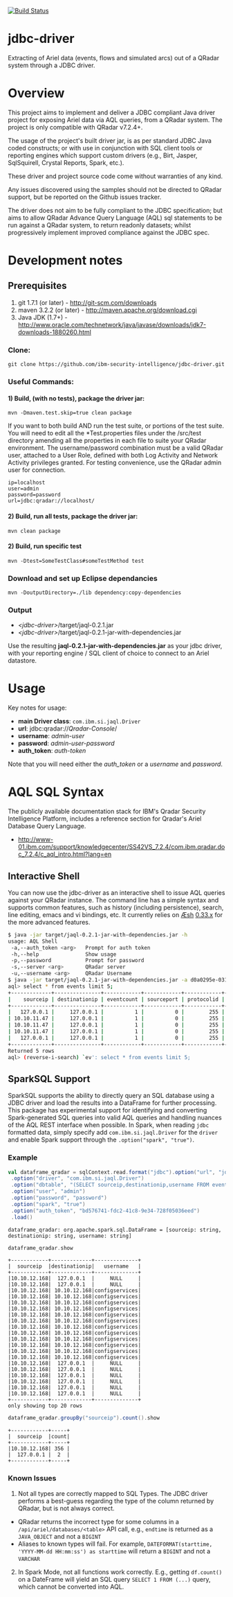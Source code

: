 [![Build Status](https://travis.ibm.com/infosec/jdbc-driver.svg?token=Fx3jYFGyqy98EpQ63Kbn&branch=travis)](https://travis.ibm.com/infosec/jdbc-driver)

# jdbc-driver
Extracting of Ariel data (events, flows and simulated arcs) out of a QRadar system through a JDBC driver.

Overview
=======

This project aims to implement and deliver a JDBC compliant Java driver project for exposing Ariel data via AQL queries, from a QRadar system. The project is only compatible with QRadar v7.2.4+.

The usage of the project's built driver jar, is as per standard JDBC Java coded constructs; or with use in conjunction with SQL client tools or reporting engines which support custom drivers (e.g., Birt, Jasper, SqlSquirell, Crystal Reports, Spark, etc.).

These driver and project source code come without warranties of any kind. 

Any issues discovered using the samples should not be directed to QRadar support, but be reported on the Github issues tracker. 

The driver does not aim to be fully compliant to the JDBC specification; but aims to allow QRadar Advance Query Language (AQL) sql statements to be run against a QRadar system, to return readonly datasets; whilst progressively implement improved compliance against the JDBC spec.

Development notes
=============
## Prerequisites

1. git 1.7.1 (or later) - http://git-scm.com/downloads
2. maven 3.2.2 (or later) - http://maven.apache.org/download.cgi
3. Java JDK (1.7+) - http://www.oracle.com/technetwork/java/javase/downloads/jdk7-downloads-1880260.html

### Clone:
```
git clone https://github.com/ibm-security-intelligence/jdbc-driver.git
```

### Useful Commands:

#### 1) Build, (with no tests), package the driver jar:
```
mvn -Dmaven.test.skip=true clean package
```


If you want to both build AND run the test suite, or portions of the test suite. You will need to edit all the *Test.properties files under the <jdbc-driver>/src/test directory amending all the properties in each file to suite your QRadar environment. The username/password combination must be a valid QRadar user, attached to a User Role, defined with both Log Activity and Network Activity privileges granted. For testing convenience, use the QRadar admin user for connection.


```
ip=localhost
user=admin
password=password
url=jdbc:qradar://localhost/
```


#### 2) Build, run all tests, package the driver jar:
```
mvn clean package
```

#### 2) Build, run specific test 
```
mvn -Dtest=SomeTestClass#someTestMethod test 
```

### Download and set up Eclipse dependancies
```
mvn -DoutputDirectory=./lib dependency:copy-dependencies
```

### Output

- _\<jdbc-driver\>_/target/jaql-0.2.1.jar
- _\<jdbc-driver\>_/target/jaql-0.2.1-jar-with-dependencies.jar

Use the resulting **jaql-0.2.1-jar-with-dependencies.jar** as your jdbc driver, with your reporting engine / SQL client of choice to connect to an Ariel datastore.

Usage
=====
Key notes for usage:

- **main Driver class**: `com.ibm.si.jaql.Driver`
- **url**: jdbc:qradar://_Qradar-Console_/
- **username**: _admin-user_
- **password**: _admin-user-password_
- **auth\_token**: _auth-token_

Note that you will need either the _auth_token_ or a _username_ and _password_.

# AQL SQL Syntax
The publicly available documentation stack for IBM's Qradar Security Intelligence Platform, includes a reference section for Qradar's Ariel Database Query Language.

- http://www-01.ibm.com/support/knowledgecenter/SS42VS_7.2.4/com.ibm.qradar.doc_7.2.4/c_aql_intro.html?lang=en 

## Interactive Shell
You can now use the jdbc-driver as an interactive shell to issue AQL queries against your QRadar instance. The command line has a simple syntax and supports common features, such as history (including persistence), search, line editing, emacs and vi bindings, etc. It currently relies on [Æsh](https://github.com/aeshell/aesh) [0.33.x](https://github.com/aeshell/aesh/tree/0.33.x) for the more advanced features.

```bash
$ java -jar target/jaql-0.2.1-jar-with-dependencies.jar -h
usage: AQL Shell
 -a,--auth_token <arg>   Prompt for auth token
 -h,--help               Show usage
 -p,--password           Prompt for password
 -s,--server <arg>       QRadar server
 -u,--username <arg>     QRadar Username
$ java -jar target/jaql-0.2.1-jar-with-dependencies.jar -a d0a0295e-031c-45e3-b6f0-84fe26d74d84
aql> select * from events limit 5;
+-------------+---------------+------------+------------+------------+----------+-------------+---------------+----------+-----------------+----------+-----------+------------+
|    sourceip | destinationip | eventcount | sourceport | protocolid | username | logsourceid |     starttime | category | destinationport |      qid | magnitude | identityip |
+-------------+---------------+------------+------------+------------+----------+-------------+---------------+----------+-----------------+----------+-----------+------------+
|   127.0.0.1 |     127.0.0.1 |          1 |          0 |        255 |     null |          67 | 1485966540068 |    10009 |               0 | 68750085 |         3 |    0.0.0.0 |
| 10.10.11.47 |     127.0.0.1 |          1 |          0 |        255 |     null |          65 | 1485966539906 |     8052 |               0 | 38750003 |         5 |    0.0.0.0 |
| 10.10.11.47 |     127.0.0.1 |          1 |          0 |        255 |     null |          65 | 1485966540003 |     8052 |               0 | 38750003 |         5 |    0.0.0.0 |
| 10.10.11.47 |     127.0.0.1 |          1 |          0 |        255 |     null |          65 | 1485966540003 |     8052 |               0 | 38750003 |         5 |    0.0.0.0 |
|   127.0.0.1 |     127.0.0.1 |          1 |          0 |        255 |     null |          67 | 1485966540068 |    10009 |               0 | 68750085 |         3 |    0.0.0.0 |
+-------------+---------------+------------+------------+------------+----------+-------------+---------------+----------+-----------------+----------+-----------+------------+
Returned 5 rows
aql> (reverse-i-search) `ev': select * from events limit 5;
```

## SparkSQL Support
SparkSQL supports the ability to directly query an SQL database using a JDBC driver and load the results into a DataFrame for further processing. This package has experimental support for identifying and converting Spark-generated SQL queries into valid AQL queries and handling nuances of the AQL REST interface when possible. In Spark, when reading `jdbc` formatted data, simply specify add `com.ibm.si.jaql.Driver` for the `driver` and enable Spark support through the `.option("spark", "true")`.

### Example
```scala
val dataframe_qradar = sqlContext.read.format("jdbc").option("url", "jdbc:qradar://127.0.0.1:443/")
 .option("driver", "com.ibm.si.jaql.Driver")
 .option("dbtable", "(SELECT sourceip,destinationip,username FROM events)")
 .option("user", "admin")
 .option("password", "password")
 .option("spark", "true")
 .option("auth_token", "bd576741-fdc2-41c8-9e34-728f05036eed")
 .load()
```
```
dataframe_qradar: org.apache.spark.sql.DataFrame = [sourceip: string, destinationip: string, username: string]
```
```scala
dataframe_qradar.show
```
```
+------------+-------------+--------------+
|  sourceip  |destinationip|   username   |
+------------+-------------+--------------+
|10.10.12.168|  127.0.0.1  |     NULL     |
|10.10.12.168|  127.0.0.1  |     NULL     |
|10.10.12.168| 10.10.12.168|configservices|
|10.10.12.168| 10.10.12.168|configservices|
|10.10.12.168| 10.10.12.168|configservices|
|10.10.12.168| 10.10.12.168|configservices|
|10.10.12.168| 10.10.12.168|configservices|
|10.10.12.168| 10.10.12.168|configservices|
|10.10.12.168| 10.10.12.168|configservices|
|10.10.12.168| 10.10.12.168|configservices|
|10.10.12.168| 10.10.12.168|configservices|
|10.10.12.168| 10.10.12.168|configservices|
|10.10.12.168| 10.10.12.168|configservices|
|10.10.12.168| 10.10.12.168|configservices|
|10.10.12.168|  127.0.0.1  |     NULL     |
|10.10.12.168|  127.0.0.1  |     NULL     |
|10.10.12.168|  127.0.0.1  |     NULL     |
|10.10.12.168|  127.0.0.1  |     NULL     |
|10.10.12.168|  127.0.0.1  |     NULL     |
|10.10.12.168|  127.0.0.1  |     NULL     |
+------------+-------------+--------------+
only showing top 20 rows
```
```scala
dataframe_qradar.groupBy("sourceip").count().show
```
```
+------------+-----+
|  sourceip  |count|
+------------+-----+
|10.10.12.168| 356 |
|  127.0.0.1 |  2  |
+------------+-----+
```
### Known Issues
1. Not all types are correctly mapped to SQL Types. The JDBC driver performs a best-guess regarding the type of the column returned by QRadar, but is not always correct.
  - QRadar returns the incorrect type for some columns in a `/api/ariel/databases/<table>` API call, e.g., `endtime` is returned as a `JAVA_OBJECT` and not a `BIGINT`
  - Aliases to known types will fail. For example, `DATEFORMAT(starttime, 'YYYY-MM-dd HH:mm:ss') as starttime` will return a `BIGINT` and not a `VARCHAR`
2. In Spark Mode, not all functions work correctly. E.g., getting `df.count()` on a DateFrame will yield an SQL query `SELECT 1 FROM (...)` query, which cannot be converted into AQL.
